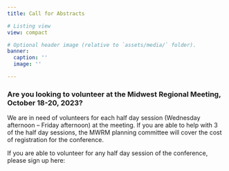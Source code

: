 ```yaml
---
title: Call for Abstracts

# Listing view
view: compact

# Optional header image (relative to `assets/media/` folder).
banner:
  caption: ''
  image: ''

---
```

### Are you looking to volunteer at the Midwest Regional Meeting, October 18-20, 2023?

We are in need of volunteers for each half day session (Wednesday afternoon – Friday afternoon) at the meeting. If you are able to help with 3 of the half day sessions, the MWRM planning committee will cover the cost of registration for the conference.

If you are able to volunteer for any half day session of the conference, please sign up here: